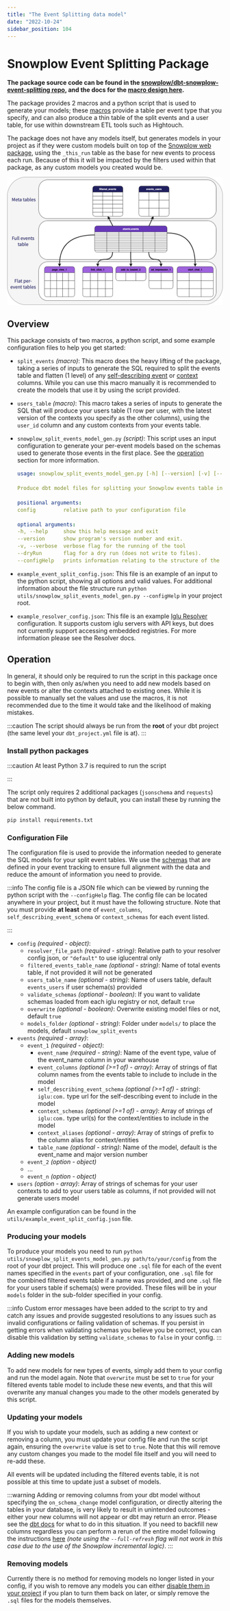 ```yaml
---
title: "The Event Splitting data model"
date: "2022-10-24"
sidebar_position: 104
---
```


# Snowplow Event Splitting Package

**The package source code can be found in the [snowplow/dbt-snowplow-event-splitting repo](https://github.com/snowplow/dbt-snowplow-event-splitting), and the docs for the [macro design here](https://snowplow.github.io/dbt-snowplow-event-splitting/#/overview/snowplow_event_splitting).** 

The package provides 2 macros and a python script that is used to generate your models; these [macros](https://docs.getdbt.com/docs/build/jinja-macros) provide a table per event type that you specify, and can also produce a thin table of the split events and a user table, for use within downstream ETL tools such as Hightouch. 

The package does not have any models itself, but generates models in your project as if they were custom models built on top of the [Snowplow web package](/docs/modeling-your-data/modeling-your-data-with-dbt/dbt-web-data-model/index.md), using the `_this_run` table as the base for new events to process each run. Because of this it will be impacted by the filters used within that package, as any custom models you created would be.

![](images/mixpanelification-Page-2.drawio.png)


## Overview

This package consists of two macros, a python script, and some example configuration files to help you get started:

  - `split_events` _(macro)_: This macro does the heavy lifting of the package, taking a series of inputs to generate the SQL required to split the events table and flatten (1 level) of any [self-describing event](/docs/understanding-tracking-design/out-of-the-box-vs-custom-events-and-entities/index.md#self-describing-events) or [context](/docs/understanding-tracking-design/predefined-vs-custom-entities/index.md#custom-contexts) columns. While you can use this macro manually it is recommended to create the models that use it by using the script provided.

  - `users_table` _(macro)_: This macro takes a series of inputs to generate the SQL that will produce your users table (1 row per user, with the latest version of the contexts you specify as the other columns), using the `user_id` column and any custom contexts from your events table.

  - `snowplow_split_events_model_gen.py` _(script)_: This script uses an input configuration to generate your per-event models based on the schemas used to generate those events in the first place. See the [operation](#operation) section for more information.

    ```yml title="snowplow_split_events_model_gen.py help"
    usage: snowplow_split_events_model_gen.py [-h] [--version] [-v] [--dryRun] [--configHelp] config

    Produce dbt model files for splitting your Snowplow events table into 1 table per event.

    positional arguments:
    config         relative path to your configuration file

    optional arguments:
    -h, --help     show this help message and exit
    --version      show program's version number and exit.
    -v, --verbose  verbose flag for the running of the tool
    --dryRun       flag for a dry run (does not write to files).
    --configHelp   prints information relating to the structure of the config file.
    ```

  - `example_event_split_config.json`: This file is an example of an input to the python script, showing all options and valid values. For additional information about the file structure run `python utils/snowplow_split_events_model_gen.py --configHelp` in your project root.

  - `example_resolver_config.json`: This file is an example [Iglu Resolver](/docs/pipeline-components-and-applications/iglu/iglu-resolver/index.md) configuration. It supports custom iglu servers with API keys, but does not currently support accessing embedded registries. For more information please see the Resolver docs.


## Operation

In general, it should only be required to run the script in this package once to begin with, then only as/when you need to add new models based on new events or alter the contexts attached to existing ones. While it is possible to manually set the values and use the macros, it is not recommended due to the time it would take and the likelihood of making mistakes.

:::caution
The script should always be run from the **root** of your dbt project (the same level your `dbt_project.yml` file is at).
:::

### Install python packages
:::caution
At least Python 3.7 is required to run the script

:::

The script only requires 2 additional packages (`jsonschema` and `requests`) that are not built into python by default, you can install these by running the below command.

```bash
pip install requirements.txt
```

### Configuration File
The configuration file is used to provide the information needed to generate the SQL models for your split event tables. We use the [schemas](/docs/understanding-tracking-design/understanding-schemas-and-validation/index.md) that are defined in your event tracking to ensure full alignment with the data and reduce the amount of information you need to provide.

:::info
The config file is a JSON file which can be viewed by running the python script with the `--configHelp` flag. The config file can be located anywhere in your project, but it must have the following structure. Note that you must provide **at least** one of `event_columns`, `self_describing_event_schema` or `context_schemas` for each event listed.

:::

- `config` _(required - object)_:
  - `resolver_file_path` _(required - string)_: Relative path to your resolver config json, or `"default"` to use iglucentral only
  - `filtered_events_table_name` _(optional - string)_: Name of total events table, if not provided it will not be generated
  - `users_table_name` _(optional - string)_: Name of users table, default `events_users` if user schema(s) provided
  - `validate_schemas` _(optional - boolean)_: If you want to validate schemas loaded from each iglu registry or not, default `true`
  - `overwrite` _(optional - boolean)_: Overwrite existing model files or not, default `true`
  - `models_folder` _(optional - string)_: Folder under `models/` to place the models, default `snowplow_split_events`
- `events` _(required - array)_:
  - `event_1` _(required - object)_:
    - `event_name` _(required - string)_: Name of the event type, value of the event_name column in your warehouse
    - `event_columns` _(optional (>=1 of) - array)_: Array of strings of flat column names from the events table to include to include in the model
    - `self_describing_event_schema` _(optional (>=1 of) - string)_: `iglu:com.` type url for the self-describing event to include in the model
    - `context_schemas` _(optional (>=1 of) - array)_: Array of strings of `iglu:com.` type url(s) for the context/entities to include in the model
    - `context_aliases` _(optional - array)_: Array of strings of prefix to the column alias for context/entities
    - `table_name` _(optional - string)_: Name of the model, default is the event_name and major version number
  - `event_2` _(option - object)_
  - ...
  - `event_n` _(option - object)_
- `users` _(option - array)_: Array of strings of schemas for your user contexts to add to your users table as columns, if not provided will not generate users model

An example configuration can be found in the `utils/example_event_split_config.json` file.

### Producing your models
To produce your models you need to run `python utils/snowplow_split_events_model_gen.py path/to/your/config` from the root of your dbt project. This will produce one `.sql` file for each of the event names specified in the `events` part of your configuration, one `.sql` file for the combined filtered events table if a name was provided, and one `.sql` file for your users table if schema(s) were provided. These files will be in your `models` folder in the sub-folder specified in your config. 

:::info
Custom error messages have been added to the script to try and catch any issues and provide suggested resolutions to any issues such as invalid configurations or failing validation of schemas. If you persist in getting errors when validating schemas you believe you be correct, you can disable this validation by setting `validate_schemas` to `false` in your config. 
:::

### Adding new models
To add new models for new types of events, simply add them to your config and run the model again. Note that `overwrite` must be set to `true` for your filtered events table model to include these new events, and that this will overwrite any manual changes you made to the other models generated by this script.

### Updating your models
If you wish to update your models, such as adding a new context or removing a column, you must update your config file and run the script again, ensuring the `overwrite` value is set to `true`. Note that this will remove any custom changes you made to the model file itself and you will need to re-add these.

All events will be updated including the filtered events table, it is not possible at this time to update just a subset of models.

:::warning
Adding or removing columns from your dbt model without specifying the `on_schema_change` model configuration, or directly altering the tables in your database, is very likely to result in unintended outcomes - either your new columns will not appear or dbt may return an error. Please see the [dbt docs](https://docs.getdbt.com/docs/build/incremental-models#what-if-the-columns-of-my-incremental-model-change) for what to do in this situation. If you need to backfill new columns regardless you can perform a rerun of the entire model following the instructions [here](/docs/modeling-your-data/modeling-your-data-with-dbt/dbt-custom-models/index.md#tearing-down-and-restarting-a-subset-of-models) *(note using the `--full-refresh` flag will not work in this case due to the use of the Snowplow incremental logic)*.
:::

### Removing models
Currently there is no method for removing models no longer listed in your config, if you wish to remove any models you can either [disable them in your project](https://docs.getdbt.com/reference/resource-configs/enabled) if you plan to turn them back on later, or simply remove the `.sql` files for the models themselves.